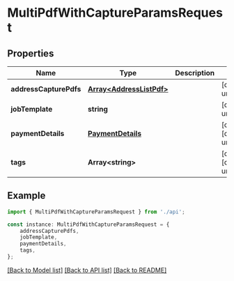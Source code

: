 # MultiPdfWithCaptureParamsRequest


## Properties

Name | Type | Description | Notes
------------ | ------------- | ------------- | -------------
**addressCapturePdfs** | [**Array&lt;AddressListPdf&gt;**](AddressListPdf.md) |  | [default to undefined]
**jobTemplate** | **string** |  | [default to undefined]
**paymentDetails** | [**PaymentDetails**](PaymentDetails.md) |  | [optional] [default to undefined]
**tags** | **Array&lt;string&gt;** |  | [optional] [default to undefined]

## Example

```typescript
import { MultiPdfWithCaptureParamsRequest } from './api';

const instance: MultiPdfWithCaptureParamsRequest = {
    addressCapturePdfs,
    jobTemplate,
    paymentDetails,
    tags,
};
```

[[Back to Model list]](../README.md#documentation-for-models) [[Back to API list]](../README.md#documentation-for-api-endpoints) [[Back to README]](../README.md)
